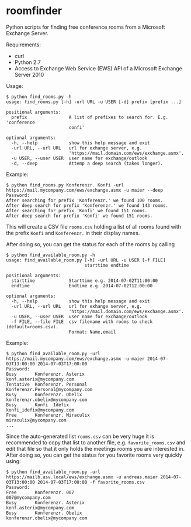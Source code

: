 roomfinder
==========

Python scripts for finding free conference rooms from a Microsoft Exchange Server.

Requirements:
 
 - curl
 - Python 2.7
 - Access to Exchange Web Service (EWS) API of a Microsoft Exchange Server 2010 

Usage:

	$ python find_rooms.py -h
	usage: find_rooms.py [-h] -url URL -u USER [-d] prefix [prefix ...]

	positional arguments:
	  prefix                A list of prefixes to search for. E.g. 'conference
	                        confi'

	optional arguments:
	  -h, --help            show this help message and exit
	  -url URL, --url URL   url for exhange server, e.g.
	                        'https://mail.domain.com/ews/exchange.asmx'.
	  -u USER, --user USER  user name for exchange/outlook
	  -d, --deep            Attemp a deep search (takes longer).

Example:
	
	$ python find_rooms.py Konferenzr. Konfi -url https://mail.mycompany.com/ews/exchange.asmx -u maier --deep
	Password:
	After searching for prefix 'Konferenzr.' we found 100 rooms.
	After deep search for prefix 'Konferenzr.' we found 143 rooms.
	After searching for prefix 'Konfi' we found 151 rooms.
	After deep search for prefix 'Konfi' we found 151 rooms.  

This will create a CSV file `rooms.csv` holding a list of all rooms found with the prefix `Konfi` and `Konferenzr.` in their display names.

After doing so, you can get the status for each of the rooms by calling

	$ python find_available_room.py -h
	usage: find_available_room.py [-h] -url URL -u USER [-f FILE]
	                              starttime endtime

	positional arguments:
	  starttime             Starttime e.g. 2014-07-02T11:00:00
	  endtime               Endtime e.g. 2014-07-02T12:00:00

	optional arguments:
	  -h, --help            show this help message and exit
	  -url URL, --url URL   url for exhange server, e.g.
	                        'https://mail.domain.com/ews/exchange.asmx'.
	  -u USER, --user USER  user name for exchange/outlook
	  -f FILE, --file FILE  csv filename with rooms to check (default=rooms.csv).
	                        Format: Name,email

Example:
	
	$ python find_available_room.py -url https://mail.mycompany.com/ews/exchange.asmx -u maier 2014-07-03T13:00:00 2014-07-03T17:00:00
	Password:
	Busy       Konferenzr. Asterix                                              konf.asterix@mycompany.com                                  
	Tentative  Konferenzr. Personal                                             Konferenzr.Personal@mycompany.com             
	Busy       Konferenzr. Obelix                                               konferenzr.obelix@mycompany.com              
	Busy       Konfi  Idefix                                                    konfi_idefix@mycompany.com                                   
	Free       Konferenzr. Miraculix                                            miraculix@mycompany.com       
	...

Since the auto-generated list `rooms.csv` can be very huge it is recommended to copy that list to another file, e.g. `favorite_rooms.csv` and edit that file so that it only holds the meetings rooms you are interested in. After doing so, you can get the status for you favorite rooms very quickly using:

	$ python find_available_room.py -url https://mailb.asv.local/ews/exchange.asmx -u andreas.maier 2014-07-03T13:00:00 2014-07-03T17:00:00 -f favorite_rooms.csv
	Password:
	Free       Konferenzr. 007                                                  007@mycompany.com                                         
	Busy       Konferenzr. Asterix                                              konf.asterix@mycompany.com                                         
	Busy       Konferenzr. Obelix                                               konferenzr.obelix@mycompany.com   

                                      



